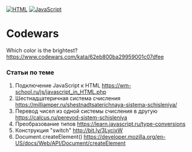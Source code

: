 [![HTML](https://img.shields.io/badge/HTML-E46035??style=for-the-badge&logo=HTML5&logoColor=FFFFFF)](https://html.spec.whatwg.org/multipage/)
[![JavaScript](https://img.shields.io/badge/JavaScript-000000??style=for-the-badge&logo=JavaScript&logoColor=F3E050)](https://developer.mozilla.org/)

# Codewars
Which color is the brightest?https://www.codewars.com/kata/62eb800ba29959001c07dfee

### Статьи по теме
1. Подключение JavaScript к HTML https://wm-school.ru/js/javascript_in_HTML.php
2. Шестнадцатеричная система счисления https://milliamper.ru/shestnadtsaterichnaya-sistema-schisleniya/ 
3. Перевод чисел из одной системы счисления в другую https://calcus.ru/perevod-sistem-schisleniya
4. Преобразование типов https://learn.javascript.ru/type-conversions
5. Конструкция "switch" http://bit.ly/3LycixW
6. Document.createElement() https://developer.mozilla.org/en-US/docs/Web/API/Document/createElement